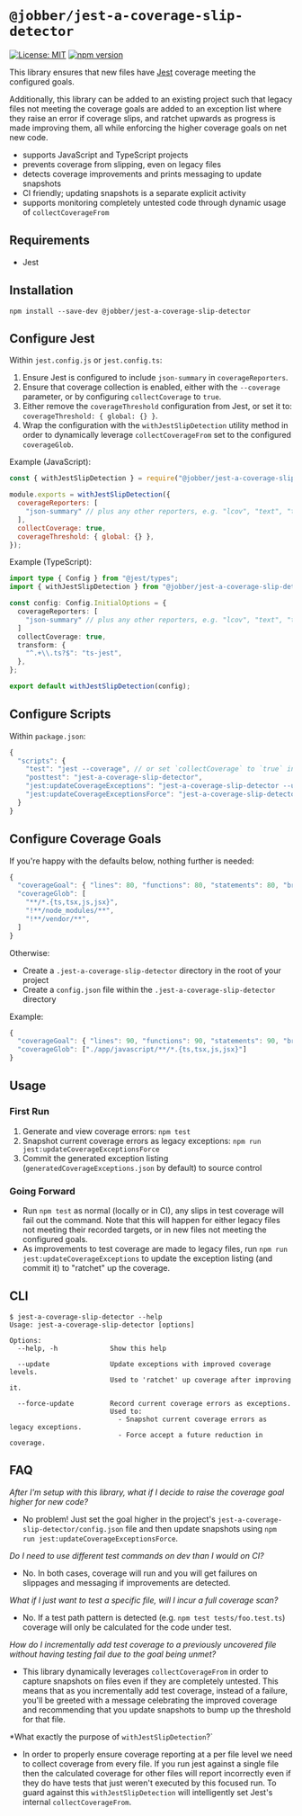 # `@jobber/jest-a-coverage-slip-detector`

[![License: MIT](https://img.shields.io/badge/License-MIT-green.svg)](LICENSE)
[![npm version](https://badge.fury.io/js/%40shopify%2Fjest-a-coverage-slip-detector.svg)](https://badge.fury.io/js/%40jobber%2Fjest-a-coverage-slip-detector)

This library ensures that new files have [Jest](https://jestjs.io/) coverage meeting the configured goals.

Additionally, this library can be added to an existing project such that legacy files not meeting the coverage goals are added to an exception list where they raise an error if coverage slips, and ratchet upwards as progress is made improving them, all while enforcing the higher coverage goals on net new code.

- supports JavaScript and TypeScript projects
- prevents coverage from slipping, even on legacy files
- detects coverage improvements and prints messaging to update snapshots
- CI friendly; updating snapshots is a separate explicit activity
- supports monitoring completely untested code through dynamic usage of `collectCoverageFrom`

## Requirements

- Jest

## Installation

`npm install --save-dev @jobber/jest-a-coverage-slip-detector`

## Configure Jest

Within `jest.config.js` or `jest.config.ts`:
1. Ensure Jest is configured to include `json-summary` in `coverageReporters`.
1. Ensure that coverage collection is enabled, either with the `--coverage` parameter, or by configuring `collectCoverage` to `true`.
1. Either remove the `coverageThreshold` configuration from Jest, or set it to: `coverageThreshold: { global: {} }`.
1. Wrap the configuration with the `withJestSlipDetection` utility method in order to dynamically leverage `collectCoverageFrom` set to the configured `coverageGlob`.

Example (JavaScript):

```js
const { withJestSlipDetection } = require("@jobber/jest-a-coverage-slip-detector");

module.exports = withJestSlipDetection({
  coverageReporters: [
    "json-summary" // plus any other reporters, e.g. "lcov", "text", "text-summary"
  ],
  collectCoverage: true,
  coverageThreshold: { global: {} },
});
```

Example (TypeScript):

```ts
import type { Config } from "@jest/types";
import { withJestSlipDetection } from "@jobber/jest-a-coverage-slip-detector";

const config: Config.InitialOptions = {
  coverageReporters: [
    "json-summary" // plus any other reporters, e.g. "lcov", "text", "text-summary"
  ]
  collectCoverage: true,
  transform: {
    "^.+\\.ts?$": "ts-jest",
  },
};

export default withJestSlipDetection(config);
```

## Configure Scripts

Within `package.json`:
```js
{
  "scripts": {
    "test": "jest --coverage", // or set `collectCoverage` to `true` in Jest config
    "posttest": "jest-a-coverage-slip-detector",
    "jest:updateCoverageExceptions": "jest-a-coverage-slip-detector --update", // Used to 'ratchet' up coverage after improving it.
    "jest:updateCoverageExceptionsForce": "jest-a-coverage-slip-detector --force-update" // Used to set the initial per file snapshot or to force accept a future reduction in coverage.
  }
}
```

## Configure Coverage Goals

If you're happy with the defaults below, nothing further is needed:

```js
{
  "coverageGoal": { "lines": 80, "functions": 80, "statements": 80, "branches": 80 },
  "coverageGlob": [
    "**/*.{ts,tsx,js,jsx}",
    "!**/node_modules/**",
    "!**/vendor/**",
  ]
}
```

Otherwise:
- Create a `.jest-a-coverage-slip-detector` directory in the root of your project
- Create a `config.json` file within the `.jest-a-coverage-slip-detector` directory

Example:
```js
{
  "coverageGoal": { "lines": 90, "functions": 90, "statements": 90, "branches": 90 },
  "coverageGlob": ["./app/javascript/**/*.{ts,tsx,js,jsx}"]
}
```

## Usage

### First Run

1. Generate and view coverage errors: `npm test`
1. Snapshot current coverage errors as legacy exceptions: `npm run jest:updateCoverageExceptionsForce`
1. Commit the generated exception listing (`generatedCoverageExceptions.json` by default) to source control

### Going Forward

- Run `npm test` as normal (locally or in CI), any slips in test coverage will fail out the command. Note that this will happen for either legacy files not meeting their recorded targets, or in new files not meeting the configured goals.
- As improvements to test coverage are made to legacy files, run `npm run jest:updateCoverageExceptions` to update the exception listing (and commit it) to "ratchet" up the coverage.


## CLI
```console
$ jest-a-coverage-slip-detector --help
Usage: jest-a-coverage-slip-detector [options]

Options:
  --help, -h             Show this help

  --update               Update exceptions with improved coverage levels.
                         Used to 'ratchet' up coverage after improving it.

  --force-update         Record current coverage errors as exceptions.
                         Used to:
                           - Snapshot current coverage errors as legacy exceptions.
                           - Force accept a future reduction in coverage.
```

## FAQ

*After I'm setup with this library, what if I decide to raise the coverage goal higher for new code?*

- No problem! Just set the goal higher in the project's `jest-a-coverage-slip-detector/config.json` file and then update snapshots using `npm run jest:updateCoverageExceptionsForce`.

*Do I need to use different test commands on dev than I would on CI?*

- No. In both cases, coverage will run and you will get failures on slippages and messaging if improvements are detected.

*What if I just want to test a specific file, will I incur a full coverage scan?*

- No. If a test path pattern is detected (e.g. `npm test tests/foo.test.ts`) coverage will only be calculated for the code under test.

*How do I incrementally add test coverage to a previously uncovered file without having testing fail due to the goal being unmet?*

- This library dynamically leverages `collectCoverageFrom` in order to capture snapshots on files even if they are completely untested. This means that as you incrementally add test coverage, instead of a failure, you'll be greeted with a message celebrating the improved coverage and recommending that you update snapshots to bump up the threshold for that file.

*What exactly the purpose of `withJestSlipDetection`?`

- In order to properly ensure coverage reporting at a per file level we need to collect coverage from every file. If you run jest against a single file then the calculated coverage for other files will report incorrectly even if they do have tests that just weren't executed by this focused run. To guard against this `withJestSlipDetection` will intelligently set Jest's internal `collectCoverageFrom`.
